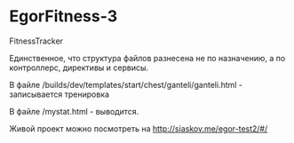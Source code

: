 # EgorFitness-3
FitnessTracker

Единственное, что структура файлов разнесена не по назначению, а по контроллерс, директивы и сервисы. 

В файле /builds/dev/templates/start/chest/ganteli/ganteli.html - записывается тренировка

В файле /mystat.html - выводится. 

Живой проект можно посмотреть на http://siaskov.me/egor-test2/#/
